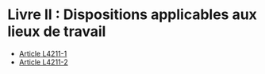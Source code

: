 # Livre II : Dispositions applicables aux lieux de travail

* [Article L4211-1](./LEGIARTI000006903194.md)
* [Article L4211-2](./LEGIARTI000006903195.md)
